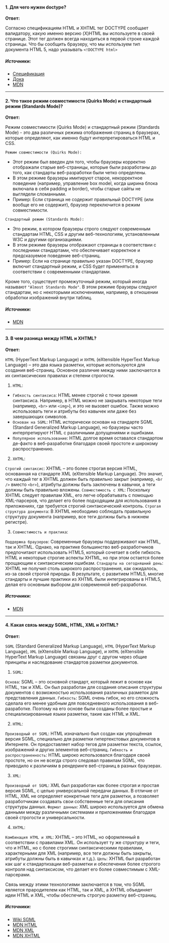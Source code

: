 #### 1. Для чего нужен doctype?

**Ответ:**

Согласно спецификациям HTML и XHTML тег DOCTYPE сообщает валидатору, какую именно версию (X)HTML вы используете в своей странице. Этот тег должен всегда находиться в первой строке каждой страницы. Что бы сообщить браузеру, что мы используем тип документа HTML 5, надо указывать `<!DOCTYPE html>`

##### Источники:

- [Спецификация](https://html.spec.whatwg.org/multipage/syntax.html#the-doctype)
- [Дока](https://doka.guide/html/doctype/)
- [MDN](https://developer.mozilla.org/en-US/docs/Glossary/Doctype)

---

#### 2. Что такое режим совместимости (Quirks Mode) и стандартный режим (Standards Mode)?

**Ответ:**

Режим совместимости (Quirks Mode) и стандартный режим (Standards Mode) - это два различных режима отображения страниц в браузерах, которые определяют, как именно будут интерпретироваться HTML и CSS.

`Режим совместимости (Quirks Mode):`

- Этот режим был введен для того, чтобы браузеры корректно отображали старые веб-страницы, которые были разработаны до того, как стандарты веб-разработки были четко определены.
- В этом режиме браузеры имитируют старое, некорректное поведение (например, управление box model, когда ширина блока включала в себя padding и border), чтобы старые сайты не выглядели сломанными.
- Пример: Если страница не содержит правильный DOCTYPE (или вообще его не содержит), браузер переключится в режим совместимости.

`Стандартный режим (Standards Mode):`

- Это режим, в котором браузеры строго следуют современным стандартам HTML, CSS и другим веб-технологиям, установленным W3C и другими организациями.
- В этом режиме браузеры отображают страницы в соответствии с последними стандартами, что обеспечивает корректное и предсказуемое поведение веб-страниц.
- Пример: Если на странице правильно указан DOCTYPE, браузер включит стандартный режим, и CSS будет применяться в соответствии с современными стандартами.

Кроме того, существует промежуточный режим, который иногда называют `"Almost Standards Mode"`. В этом режиме браузеры следуют стандартам, но с некоторыми исключениями, например, в отношении обработки изображений внутри таблиц.

##### Источники:

- [MDN](https://developer.mozilla.org/ru/docs/Web/HTML/Quirks_Mode_and_Standards_Mode)

---

#### 3. В чем разница между HTML и XHTML?

**Ответ:**

`HTML` (HyperText Markup Language) и `XHTML` (eXtensible HyperText Markup Language) – это два языка разметки, которые используются для создания веб-страниц. Основное различие между ними заключается в их синтаксических правилах и степени строгости.

1. `HTML`:

- `Гибкость синтаксиса`: HTML менее строгий с точки зрения синтаксиса. Например, в HTML можно не закрывать некоторые теги (например, `<br>` или `<img>`), и это не вызовет ошибок. Также можно использовать теги и атрибуты без кавычек или даже без завершающих символов.
- `Основан на SGML`: HTML исторически основан на стандарте SGML (Standard Generalized Markup Language), но браузеры часто интерпретируют HTML с различными допущениями и ошибками.
- `Популярное использование`: HTML долгое время оставался стандартом де-факто в веб-разработке благодаря своей простоте и широкому распространению.

2. `XHTML`:

`Строгий синтаксис`: XHTML – это более строгая версия HTML, основанная на стандарте XML (eXtensible Markup Language). Это значит, что каждый тег в XHTML должен быть правильно закрыт (например, `<br />` вместо `<br>`), атрибуты должны быть заключены в кавычки, а теги должны быть правильно вложены.
`Совместимость с XML`: Поскольку XHTML следует правилам XML, его легче обрабатывать с помощью XML-парсеров, что делает его более подходящим для использования в приложениях, где требуется строгий синтаксический контроль.
`Строгая структура документа`: В XHTML необходимо соблюдать правильную структуру документа (например, все теги должны быть в нижнем регистре).

3. `Совместимость и практика`:

`Поддержка браузеров`: Современные браузеры поддерживают как HTML, так и XHTML. Однако, на практике большинство веб-разработчиков предпочитают использовать HTML5, который сочетает в себе гибкость HTML и некоторые строгие аспекты XHTML, но при этом остается более прощающим к синтаксическим ошибкам.
`Стандарты на сегодняшний день`: XHTML не получил столь широкого распространения, как ожидалось, из-за своей строгой природы. В результате, с развитием HTML5, многие стандарты и лучшие практики из XHTML были интегрированы в HTML5, делая его основным выбором для современной веб-разработки.

##### Источники: 

- [MDN](https://developer.mozilla.org/ru/docs/Glossary/XHTML)

---

#### 4. Какая связь между SGML, HTML, XML и XHTML?

**Ответ:**

`SGML` (Standard Generalized Markup Language), `HTML` (HyperText Markup Language), `XML` (eXtensible Markup Language), и `XHTML` (eXtensible HyperText Markup Language) связаны друг с другом через общие принципы и наследование стандартов разметки документов.

1. `SGML`:

`Основа`: SGML – это основной стандарт, который лежит в основе как HTML, так и XML. Он был разработан для создания описания структуры документов с возможностью использования различных разметок для представления данных.
`Гибкость`: SGML очень гибок, но его сложность сделала его менее удобным для повседневного использования в веб-разработке. Поэтому на его основе были созданы более простые и специализированные языки разметки, такие как HTML и XML.

2. `HTML`:

`Производный от SGML`: HTML изначально был создан как упрощённая версия SGML, специально для разметки гипертекстовых документов в Интернете. Он предоставляет набор тегов для разметки текста, ссылок, изображений и других элементов веб-страниц.
`Гибкость и распространенность`: HTML широко использовался благодаря своей простоте, но он не всегда строго следовал правилам SGML, что приводило к различиям в рендеринге веб-страниц в разных браузерах.

3. `XML`:

`Производный от SGML`: XML был разработан как более строгая и простая версия SGML, с целью универсальной передачи данных. В отличие от HTML, XML не определяет конкретные теги для разметки, а позволяет разработчикам создавать свои собственные теги для описания структуры данных.
`Формат данных`: XML широко используется для обмена данными между различными системами и приложениями благодаря своей строгости и универсальности.

4. `XHTML`:

`Комбинация HTML и XML`: XHTML – это HTML, но оформленный в соответствии с правилами XML. Он использует ту же структуру и теги, что и HTML, но с более строгими синтаксическими правилами, характерными для XML (например, все теги должны быть закрыты, атрибуты должны быть в кавычках и т.д.).
`Цель`: XHTML был разработан как шаг к стандартизации веб-разметки и обеспечения более строгого контроля над синтаксисом, что делает его более совместимым с XML-парсерами.

Связь между этими технологиями заключается в том, что SGML является прародителем как HTML, так и XML, а XHTML объединяет идеи HTML и XML, чтобы обеспечить строгую разметку веб-страниц.

##### Источники:

- [Wiki SGML](https://ru.wikipedia.org/wiki/SGML)
- [MDN HTML](https://developer.mozilla.org/ru/docs/Web/HTML)
- [MDN XML](https://developer.mozilla.org/en-US/docs/Web/XML/XML_introduction)
- [MDN XHTML](https://developer.mozilla.org/en-US/docs/Glossary/XHTML)